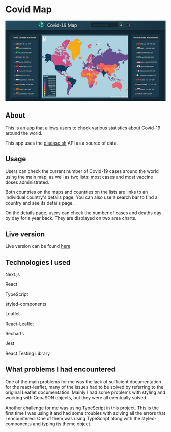 # Covid Map

![Screenshot of the app](https://github.com/TZ-fn/CovidMap/blob/main/assets/img/CovidMapScreenshot.jpg)

## About

This is an app that allows users to check various statistics about Covid-19 around the world.

This app uses the [disease.sh]('https://disease.sh/') API as a source of data.

## Usage

Users can check the current number of Covid-19 cases around the world using the main map, as well as two lists: most cases and most vaccine doses administrated.

Both countries on the maps and countries on the lists are links to an individual country's details page. You can also use a search bar to find a country and see its details page.

On the details page, users can check the number of cases and deaths day by day for a year back. They are displayed on two area charts.

## Live version

Live version can be found [here]('https://covid-map-chi.vercel.app/').

## Technologies I used

Next.js

React

TypeScript

styled-components

Leaflet

React-Leaflet

Recharts

Jest

React Testing Library

## What problems I had encountered

One of the main problems for me was the lack of sufficient documentation for the react-leaflet, many of the issues had to be solved by referring to the original Leaflet documentation. Mainly I had some problems with styling and working with GeoJSON objects, but they were all eventually solved.

Another challenge for me was using TypeScript in this project. This is the first time I was using it and had some troubles with solving all the errors that I encountered. One of them was using TypeScript along with the styled-components and typing its theme object.
